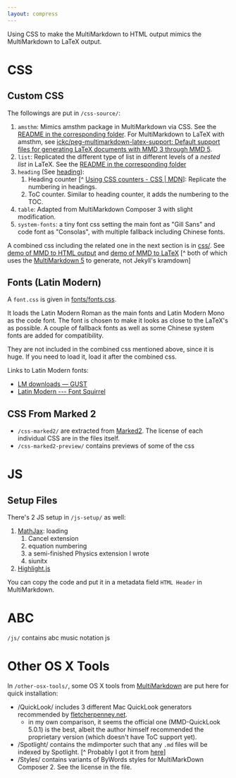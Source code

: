 ```yaml
---
layout: compress
---
```


Using CSS to make the MultiMarkdown to HTML output mimics the MultiMarkdown to LaTeX output.

# CSS #

## Custom CSS ##

The followings are put in `/css-source/`:

1. `amsthm`: Mimics amsthm package in MultiMarkdown via CSS. See the [README in the corresponding folder](css-source/amsthm/README.md). For MultiMarkdown to LaTeX with amsthm, see [ickc/peg-multimarkdown-latex-support: Default support files for generating LaTeX documents with MMD 3 through MMD 5](https://github.com/ickc/peg-multimarkdown-latex-support).
2. `list`: Replicated the different type of list in different levels of a *nested list* in LaTeX. See the [README in the corresponding folder](css-source/list/README.md)
3. `heading` (See [heading](css-source/heading/)):
	1. Heading counter [^ [Using CSS counters - CSS | MDN](https://developer.mozilla.org/en-US/docs/Web/CSS/CSS_Lists_and_Counters/Using_CSS_counters)]: Replicate the numbering in headings.  
	2. ToC counter. Similar to heading counter, it adds the numbering to the TOC.  
4. `table`: Adapted from MultiMarkdown Composer 3 with slight modification.
5. `system-fonts`: a tiny font css setting the main font as "Gill Sans" and code font as "Consolas", with multiple fallback including Chinese fonts.

A combined css including the related one in the next section is in [css/](https://ickc.github.io/multimarkdown-latex-css/css/multimarkdown-latex.css). See [demo of MMD to HTML output](https://ickc.github.io/multimarkdown-latex-css) and [demo of MMD to LaTeX](https://ickc.github.io/multimarkdown-latex-css/index.pdf) [^ both of which uses the [MultiMarkdown 5](http://fletcherpenney.net/multimarkdown/) to generate, not Jekyll's kramdown]

## Fonts (Latin Modern) ##

A `font.css` is given in [fonts/fonts.css](http://ickc.github.io/multimarkdown-latex-css/fonts/fonts.css).

It loads the Latin Modern Roman as the main fonts and Latin Modern Mono as the code font. The font is chosen to make it looks as close to the LaTeX's as possible. A couple of fallback fonts as well as some Chinese system fonts are added for compatibility.

They are not included in the combined css mentioned above, since it is huge. If you need to load it, load it after the combined css.

Links to Latin Modern fonts:

- [LM downloads — GUST](http://www.gust.org.pl/projects/e-foundry/latin-modern/download)
- [Latin Modern --- Font Squirrel](http://www.fontsquirrel.com/fonts/list/find_fonts?q%5Bterm%5D=latin+modern&q%5Bsearch_check%5D=Y)

## CSS From Marked 2 ##

- `/css-marked2/` are extracted from [Marked2](http://marked2app.com). The license of each individual CSS are in the files itself.
- `/css-marked2-preview/` contains previews of some of the css

# JS #

## Setup Files ##

There's 2 JS setup in `/js-setup/` as well:

1. [MathJax](js-setup/mathjax-setup/load-mathjax-cdn.html): loading
	1. Cancel extension
	2. equation numbering
	3. a semi-finished Physics extension I wrote
	4. siunitx
2. [Highlight.js](js-setup/highlight-setup/load-highlight-cdn.min.html)

You can copy the code and put it in a metadata field `HTML Header` in MultiMarkdown.

# ABC #

`/js/` contains abc music notation js

# Other OS X Tools #

In `/other-osx-tools/`, some OS X tools from [MultiMarkdown](http://fletcherpenney.net/multimarkdown/download/) are put here for quick installation:

- /QuickLook/ includes 3 different Mac QuickLook generators recommended by [fletcherpenney.net](http://fletcherpenney.net/multimarkdown/download/).
  - in my own comparison, it seems the official one (MMD-QuickLook 5.0.1) is the best, albeit the author himself recommended the proprietary version (which doesn't have ToC support yet).
- /Spotlight/ contains the mdimporter such that any `.md` files will be indexed by Spotlight. [^ Probably I got it from [here](http://brettterpstra.com/2011/10/18/fixing-spotlight-indexing-of-markdown-content/)]
- /Styles/ contains variants of ByWords styles for MultiMarkDown Composer 2. See the license in the file.